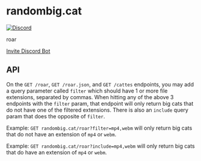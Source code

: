 # randombig.cat

[![Discord](https://img.shields.io/discord/1081152759929245726.svg?color=7289da&label=Discord&logo=discord&logoColor=white&cacheSeconds=3600)](https://discord.gg/HmDXVVb7rw)

roar

[Invite Discord Bot](https://discord.com/oauth2/authorize?client_id=1082270646131765258&permissions=537159744&scope=applications.commands%20bot)

## API

On the `GET /roar`, `GET /roar.json`, and `GET /cattes` endpoints, you may add a query parameter called `filter` which should have 1 or more file extensions, separated by commas. When hitting any of the above 3 endpoints with the `filter` param, that endpoint will only return big cats that do not have one of the filtered extensions. There is also an `include` query param that does the opposite of `filter`.

Example: `GET randombig.cat/roar?filter=mp4,webm` will only return big cats that do not have an extension of `mp4` or `webm`.

Example: `GET randombig.cat/roar?include=mp4,webm` will only return big cats that do have an extension of `mp4` or `webm`.
